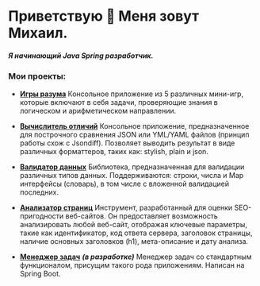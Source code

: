 # Приветствую 👋 Меня зовут Михаил.
##### Я начинающий Java Spring разработчик.

### **Мои проекты:**

- [**Игры разума**](https://github.com/exicc/mind-games)
Консольное приложение из 5 различных мини-игр, которые включают в себя задачи, проверяющие знания в логическом и арифметическом направлении.


- [**Вычислитель отличий**](https://github.com/exicc/gendiff)
Консольное приложение, предназначенное для построчного сравнения JSON или YML/YAML файлов (принцип работы схож с Jsondiff). Позволяет выводить результат в виде различных форматтеров, таких как: stylish, plain и json.


- [**Валидатор данных**](https://github.com/exicc/data-validator)
Библиотека, предназначенная для валидации различных типов данных. Поддерживаются: строки, числа и Map интерфейсы (словарь), в том числе с вложенной валидацией последних.


- [**Анализатор страниц**](https://github.com/exicc/page-analyzer)
Инструмент, разработанный для оценки SEO-пригодности веб-сайтов. Он предоставляет возможность анализировать любой веб-сайт, отображая ключевые параметры, такие как идентификатор, код ответа сервера, заголовок страницы, наличие основных заголовков (h1), мета-описание и дату анализа.


- [**Менеджер задач**](https://github.com/exicc/java-project-99) ***(в разработке)***
Менеджер задач со стандартным функционалом, присущим такого рода приложениям. Написан на Spring Boot.
